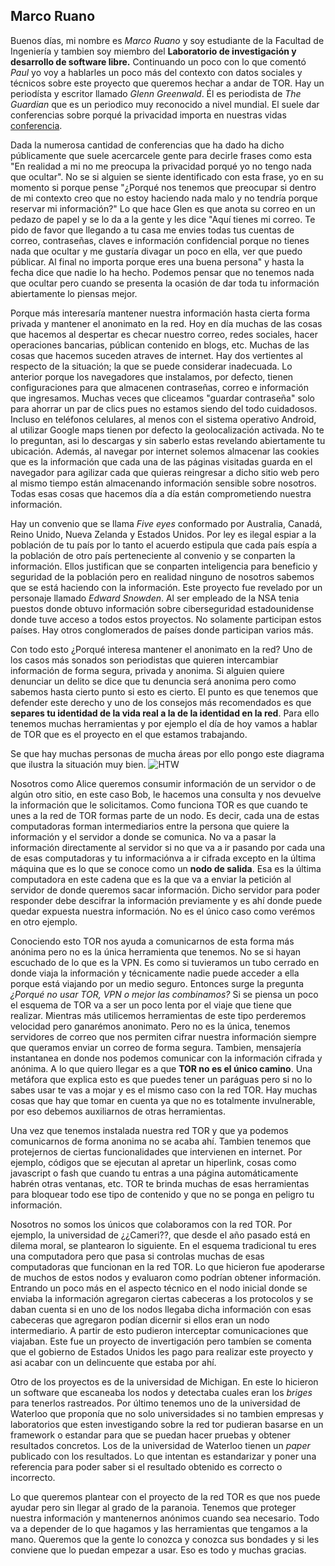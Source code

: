 ## Marco Ruano
Buenos días, mi nombre es *Marco Ruano* y soy estudiante de la Facultad de Ingeniería y tambien soy miembro del **Laboratorio de investigación y desarrollo de software libre.**
Continuando un poco con lo que comentó *Paul* yo voy a hablarles un poco más del contexto con datos sociales y técnicos sobre este proyecto que queremos hechar a andar de TOR.
Hay un periodísta y escritor llamado *Glenn Greenwald*. Él es periodista de *The Guardian* que es un periodico muy reconocido a nivel mundial. El suele dar conferencias sobre porqué la privacidad importa en nuestras vidas [conferencia](https://www.ted.com/talks/glenn_greenwald_why_privacy_matters?language=es).

Dada la numerosa cantidad  de conferencias que ha dado ha dicho públicamente que suele acercarcele gente para decirle frases como esta "En realidad a mi no me preocupa la privacidad porqué yo no tengo nada que ocultar". No se si alguien se siente identificado con esta frase, yo en su momento si porque pense "¿Porqué nos tenemos que preocupar si dentro de mi contexto creo que no estoy haciendo nada malo y no tendría porque reservar mi información?" Lo que hace Glen es que anota su correo en un pedazo de papel y se lo da a la gente y les dice "Aquí tienes mi correo. Te pido de favor que llegando a tu casa me envies todas tus cuentas de correo, contraseñas, claves e información confidencial porque no tienes nada que ocultar y me gustaría divagar un poco en ella, ver que puedo públicar. Al final no importa porque eres una buena persona" y hasta la fecha dice que nadie lo ha hecho. Podemos pensar que no tenemos nada que ocultar pero cuando se presenta la ocasión de dar toda tu información abiertamente lo piensas mejor.

Porque más interesaría mantener nuestra información hasta cierta forma privada y mantener el anonimato en la red. Hoy en día muchas de las cosas que hacemos al despertar es checar nuestro correo, redes sociales, hacer operaciones bancarias, públican contenido en blogs, etc. Muchas de las cosas que hacemos suceden atraves de internet. Hay dos vertientes al respecto de la situación; la que se puede considerar inadecuada. Lo anterior porque los navegadores que instalamos, por defecto, tienen configuraciones para que almacenen contraseñas, correo e información que ingresamos. Muchas veces que cliceamos "guardar contraseña" solo para ahorrar un par de clics pues no estamos siendo del todo cuidadosos. Incluso en teléfonos celulares, al menos con el sistema operativo Android, al utilizar Google maps tienen por defecto la geolocalización activada. No te lo preguntan, asi lo descargas y sin saberlo estas revelando abiertamente tu ubicación. Además, al navegar por internet solemos almacenar las cookies que es la información que cada una de las páginas visitadas guarda en el navegador para agilizar cada que quieras reingresar a dicho sitio web pero al mismo tiempo están almacenando información sensible sobre nosotros. Todas esas cosas que hacemos día a día están comprometiendo nuestra información.

Hay un convenio que se llama *Five eyes* conformado por Australia, Canadá, Reino Unido, Nueva Zelanda y Estados Unidos. Por ley es ilegal espiar a la población de tu país por lo tanto el acuerdo estipula que cada país espía a la población de otro país perteneciente al convenio y se conparten la información. Ellos justifican que se conparten inteligencia para beneficio y seguridad de la población pero en realidad ninguno de nosotros sabemos que se está haciendo con la información. Este proyecto fue revelado por un personaje llamado *Edward Snowden*. Al ser empleado de la NSA tenia puestos donde obtuvo información sobre ciberseguridad estadounidense donde tuve acceso a todos estos proyectos. No solamente participan estos países. Hay otros conglomerados de países donde participan varios más.


Con todo esto ¿Porqué interesa mantener el anonimato en la red? Uno de los casos más sonados son periodistas que quieren intercambiar información de forma segura, privada y anonima. Si alguien quiere denunciar un delito se dice que tu denuncia será anonima pero como sabemos hasta cierto punto si esto es cierto. El punto es que tenemos que defender este derecho y uno de los consejos más recomendados es que **separes tu identidad de la vida real a la de la identidad en la red**. Para ello tenemos muchas herramientas y por ejemplo el día de hoy vamos a hablar de TOR que es el proyecto en el que estamos trabajando.

Se que hay muchas personas de mucha áreas por ello pongo este diagrama que ilustra la situación muy bien. ![HTW](images/htw2.png)

Nosotros como Alice queremos consumir información de un servidor o de algún otro sitio, en este caso Bob, le hacemos una consulta y nos devuelve la información que le solicitamos. Como funciona TOR es que cuando te unes a la red de TOR formas parte de un nodo. Es decir, cada una de estas computadoras forman intermediarios entre la persona que quiere la información y el servidor a donde se comunica. No va a pasar la información directamente al servidor si no que va a ir pasando por cada una de esas computadoras y tu informaciónva a ir cifrada excepto en la última máquina que es lo que se conoce como un **nodo de salida**. Esa es la última computadora en este cadena que es la que va a enviar la petición al servidor de donde queremos sacar información. Dicho servidor para poder responder debe descifrar la información previamente y es ahí donde puede quedar expuesta nuestra información. No es el único caso como verémos en otro ejemplo.


Conociendo esto TOR nos ayuda a comunicarnos de esta forma más anónima pero no es la única herramienta que tenemos. No se si hayan escuchado de lo que es la VPN. Es como si tuvieramos un tubo cerrado en donde viaja la información y técnicamente nadie puede acceder a ella porque está viajando por un medio seguro. Entonces surge la pregunta *¿Porqué no usar TOR, VPN o mejor las combinamos?* Si se piensa un poco el esquema de TOR va a ser un poco lenta por el viaje que tiene que realizar. Mientras más utilicemos herramientas de este tipo perderemos velocidad pero ganarémos anonimato. Pero no es la única, tenemos servidores de correo que nos permiten cifrar nuestra información siempre que queramos enviar un correo de forma segura. Tambien, mensajería instantanea en donde nos podemos comunicar con la información cifrada y anónima. A lo que quiero llegar es a que **TOR no es el único camino**. Una metáfora que explica esto es que puedes tener un paráguas pero si no lo sabes usar te vas a mojar y es el mismo caso con la red TOR. Hay muchas cosas que hay que tomar en cuenta ya que no es totalmente invulnerable, por eso debemos auxiliarnos de otras herramientas.

Una vez que tenemos instalada nuestra red TOR y que ya podemos comunicarnos de forma anonima no se acaba ahí. Tambien tenemos que protejernos de ciertas funcionalidades que intervienen en internet. Por ejemplo, códigos que se ejecutan al apretar un hiperlink, cosas como javascript o fash que cuando tu entras a una página automáticamente habrén otras ventanas, etc. TOR te brinda muchas de esas herramientas para bloquear todo ese tipo de contenido y que no se ponga en peligro tu información.

Nosotros no somos los únicos que colaboramos con la red TOR. Por ejemplo, la universidad de ¿¿Cameri??, que desde el año pasado está en dilema moral, se plantearon lo siguiente. En el esquema tradicional tu eres una computadora pero que pasa si controlas muchas de esas computadoras que funcionan en la red TOR. Lo que hicieron fue apoderarse de muchos de estos nodos y evaluaron como podrían obtener información. Entrando un poco más en el aspecto técnico en el nodo inicial donde se enviaba la información agregaron ciertas cabeceras a los protocolos y se daban cuenta si en uno de los nodos llegaba dicha información con esas cabeceras que agregaron podían dicernir si ellos eran un nodo intermediario. A partir de esto pudieron interceptar comunicaciones que viajaban. Este fue un proyecto de invertigación pero tambíen se comenta que el gobierno de Estados Unidos les pago para realizar este proyecto y asi acabar con un delincuente que estaba por ahí.

Otro de los proyectos es de la universidad de Michigan. En este lo hicieron un software que escaneaba los nodos y detectaba cuales eran los *briges* para tenerlos rastreados. Por último tenemos uno de la universidad de Waterloo que proponía que no solo universidades si no tambien empresas y laboratorios que esten investigando sobre la red tor pudieran basarse en un framework o estandar para que se puedan hacer pruebas y obtener resultados concretos. Los de la universidad de Waterloo tienen un *paper* publicado con los resultados. Lo que intentan es estandarizar y poner una referencia para poder saber si el resultado obtenido es correcto o incorrecto.

Lo que queremos plantear con el proyecto de la red TOR es que nos puede ayudar pero sin llegar al grado de la paranoia. Tenemos que proteger nuestra información y mantenernos anónimos cuando sea necesario. Todo va a depender de lo que hagamos y las herramientas que tengamos a la mano. Queremos que la gente lo conozca y conozca sus bondades y si les conviene que lo puedan empezar a usar. Eso es todo y muchas gracias.
